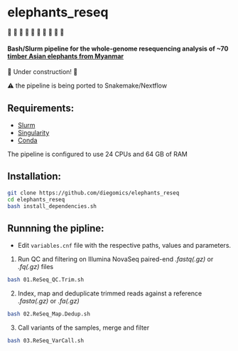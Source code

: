# elephants_reseq
:elephant: :elephant: :elephant: :elephant: :elephant: :elephant: :elephant: :elephant: :elephant: :elephant:

#### Bash/Slurm pipeline for the whole-genome resequencing analysis of ~70 [timber Asian elephants from Myanmar](https://elephant-project.science)
:construction: Under construction! :construction:
 
:warning: the pipeline is being ported to Snakemake/Nextflow

## Requirements:
* [Slurm](https://slurm.schedmd.com)
* [Singularity](https://sylabs.io)
* [Conda](https://docs.conda.io)

The pipeline is configured to use 24 CPUs and 64 GB of RAM

## Installation:
```bash
git clone https://github.com/diegomics/elephants_reseq
cd elephants_reseq
bash install_dependencies.sh
```
## Runnning the pipline:
* Edit `variables.cnf` file with the respective paths, values and parameters.
1) Run QC and filtering on Illumina NovaSeq paired-end _.fastq(.gz)_ or _.fq(.gz)_ files
```bash
bash 01.ReSeq_QC.Trim.sh
```
2) Index, map and deduplicate trimmed reads against a reference _.fasta(.gz)_ or _.fa(.gz)_
```bash
bash 02.ReSeq_Map.Dedup.sh 
```
3) Call variants of the samples, merge and filter 
```bash
bash 03.ReSeq_VarCall.sh
```
